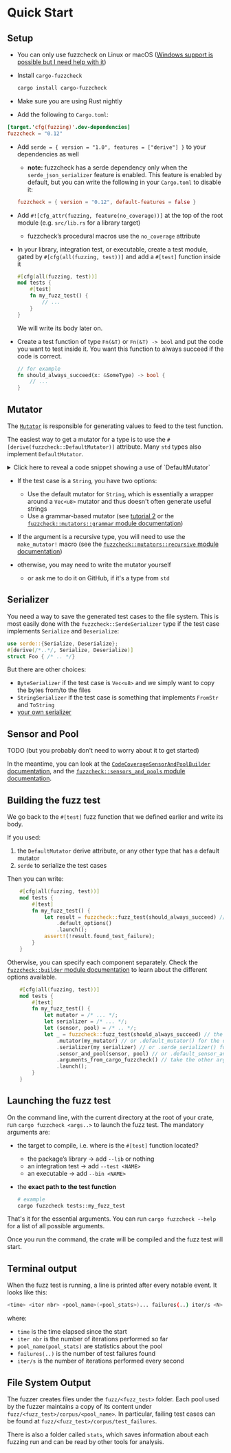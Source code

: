 # Quick Start

## Setup

* You can only use fuzzcheck on Linux or macOS ([Windows support is possible but I need help with it](https://github.com/loiclec/fuzzcheck-rs/issues/8)) 
* Install `cargo-fuzzcheck`
    ```sh
    cargo install cargo-fuzzcheck
    ```
* Make sure you are using Rust nightly 

* Add the following to `Cargo.toml`:
 ```toml
 [target.'cfg(fuzzing)'.dev-dependencies]
 fuzzcheck = "0.12"
 ```

* Add `serde = { version = "1.0", features = ["derive"] }` to your dependencies as well
    * **note:** fuzzcheck has a serde dependency only when the `serde_json_serializer` feature is enabled. This feature is enabled by default, but 
    you can write the following in your `Cargo.toml` to disable it:
    ```toml
    fuzzcheck = { version = "0.12", default-features = false }
    ```


* Add `#![cfg_attr(fuzzing, feature(no_coverage))]` at the top of the root module (e.g. `src/lib.rs` for a library target)
    * fuzzcheck’s procedural macros use the `no_coverage` attribute

* In your library, integration test, or executable, create a test module, gated by `#[cfg(all(fuzzing, test))]` and add a `#[test]` function inside it
    ```rust ignore
    #[cfg(all(fuzzing, test))]
    mod tests {
        #[test]
        fn my_fuzz_test() {
            // ...
        }
    }
    ```
    We will write its body later on.

* Create a test function of type `Fn(&T)` or `Fn(&T) -> bool` and put the code you want to test inside it.
You want this function to always succeed if the code is correct.
  ```rust ignore
  // for example
  fn should_always_succeed(x: &SomeType) -> bool {
      // ...
  }
  ```

## Mutator

The [`Mutator`](https://docs.rs/fuzzcheck/0.12.0/fuzzcheck/trait.Mutator.html) is responsible for generating values to feed to the test function.

The easiest way to get a mutator for a type is to use the `#[derive(fuzzcheck::DefaultMutator)]` attribute. Many `std` types also implement `DefaultMutator`.

<details>

<summary>Click here to reveal a code snippet showing a use of `DefaultMutator`</summary>

  ```rust ignore
  // example
  use fuzzcheck::DefaultMutator;
  #[derive(Clone, DefaultMutator)]
  pub struct SomeType<A, B: SomeTrait> {
      x: Option<A>,
      y: bool,
      z: Vec<Option<SomeOtherType<B>>>
  }
  #[derive(Clone, DefaultMutator)]
  pub enum SomeOtherType<T> where T: SomeTrait {
      A,
      B { x: bool, y: Box<T> }
  }
  ```

</details>

* If the test case is a `String`, you have two options:
    * Use the default mutator for `String`, which is essentially a wrapper around a `Vec<u8>` mutator and thus doesn't often generate useful strings
    * Use a grammar-based mutator (see [tutorial 2](tutorial2.md) or the [`fuzzcheck::mutators::grammar` module documentation](https://docs.rs/fuzzcheck/0.12.0/fuzzcheck/mutators/grammar/index.html))

* If the argument is a recursive type, you will need to use the `make_mutator!` macro (see the [`fuzzcheck::mutators::recursive` module documentation](https://docs.rs/fuzzcheck/0.12.0/fuzzcheck/mutators/recursive/index.html))

* otherwise, you may need to write the mutator yourself
    * or ask me to do it on GitHub, if it's a type from `std`

## Serializer

You need a way to save the generated test cases to the file system. This is most easily done 
with the `fuzzcheck::SerdeSerializer` type if the test case implements `Serialize` and `Deserialize`:
```rust ignore
use serde::{Serialize, Deserialize};
#[derive(/*..*/, Serialize, Deserialize)]
struct Foo { /* .. */}
```

But there are other choices: 
* `ByteSerializer` if the test case is `Vec<u8>` and we simply want to copy the bytes from/to the files
* `StringSerializer` if the test case is something that implements `FromStr` and `ToString`
* [your own serializer](https://docs.rs/fuzzcheck/0.12.0/fuzzcheck/trait.Serializer.html)

## Sensor and Pool

TODO (but you probably don't need to worry about it to get started)

In the meantime, you can look at the [`CodeCoverageSensorAndPoolBuilder` documentation](https://docs.rs/fuzzcheck/0.12.0/fuzzcheck/builder/struct.CodeCoverageSensorAndPoolBuilder.html), and the [`fuzzcheck::sensors_and_pools` module documentation](https://docs.rs/fuzzcheck/0.12.0/fuzzcheck/sensors_and_pools/index.html).

## Building the fuzz test

We go back to the `#[test]` fuzz function that we defined earlier and write its body.

If you used:
1. the `DefaultMutator` derive attribute, or any other type that has a default mutator 
2. `serde` to serialize the test cases

Then you can write:
```rust ignore
    #[cfg(all(fuzzing, test))]
    mod tests {
        #[test]
        fn my_fuzz_test() {
            let result = fuzzcheck::fuzz_test(should_always_succeed) // the name of the function to test
                .default_options()
                .launch();
            assert!(!result.found_test_failure);
        }
    }
```

Otherwise, you can specify each component separately. Check the [`fuzzcheck::builder` module documentation](https://docs.rs/fuzzcheck/0.12.0/fuzzcheck/builder/index.html) to learn about the different options available.
```rust ignore
    #[cfg(all(fuzzing, test))]
    mod tests {
        #[test]
        fn my_fuzz_test() {
            let mutator = /* ... */;
            let serializer = /* ... */;
            let (sensor, pool) = /* .. */;
            let _ = fuzzcheck::fuzz_test(should_always_succeed) // the name of the function to test
                .mutator(my_mutator) // or .default_mutator() for the default one
                .serializer(my_serializer) // or .serde_serializer() for the default one
                .sensor_and_pool(sensor, pool) // or .default_sensor_and_pool() for the default ones
                .arguments_from_cargo_fuzzcheck() // take the other arguments from the `cargo fuzzcheck` invocation
                .launch();
        }
    }
```

## Launching the fuzz test

On the command line, with the current directory at the root of your crate, run `cargo fuzzcheck <args..>` to
launch the fuzz test. The mandatory arguments are:

* the target to compile, i.e. where is the `#[test]` function located?
    * the package’s library → add `--lib` or nothing
    * an integration test → add `--test <NAME>`
    * an executable → add `--bin <NAME>`

* the **exact path to the test function**
    ```sh
    # example
    cargo fuzzcheck tests::my_fuzz_test
    ```

That's it for the essential arguments. You can run `cargo fuzzcheck --help` for a list of all possible arguments.

Once you run the command, the crate will be compiled and the fuzz test will start.

## Terminal output

When the fuzz test is running, a line is printed after every notable event. It looks like this:

```sh
<time> <iter nbr> <pool_name>(<pool_stats>)... failures(..) iter/s <N>
```
where:
* `time` is the time elapsed since the start
* `iter nbr` is the number of iterations performed so far
* `pool_name(pool_stats)` are statistics about the pool
* `failures(..)` is the number of test failures found
* `iter/s` is the number of iterations performed every second

## File System Output

The fuzzer creates files under the `fuzz/<fuzz_test>` folder. Each pool used by the fuzzer maintains
a copy of its content under `fuzz/<fuzz_test>/corpus/<pool_name>`. In particular, failing test cases
can be found at `fuzz/<fuzz_test>/corpus/test_failures`.

There is also a folder called `stats`, which saves information about each fuzzing run and can be read
by other tools for analysis.

